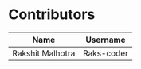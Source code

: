 # Contributors
| Name       | Username  |
|------------|------------|
| Rakshit Malhotra | Raks-coder|

